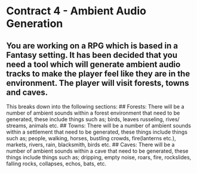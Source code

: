 # Contract 4 - Ambient Audio Generation

You are working on a RPG which is based in a Fantasy setting. It has been
decided that you need a tool which will generate ambient audio tracks to
make the player feel like they are in the environment. The player will visit forests,
towns and caves.
---
This breaks down into the following sections:
	## Forests:
		There will be a number of ambient sounds within a forest environment that need to be generated, these
		include things such as; birds, leaves russeling, rives/ streams, animals etc.
	## Towns:
		There will be a number of ambient sounds within a settlement that need to be generated, these things 
		include things such as; people, walking, horses, bustling crowds, fire(lanterns etc.), markets, rivers,
		rain, blacksmith, birds etc.
	## Caves:
		There will be a number of ambient sounds within a cave that need to be generated, these things include
		things such as; dripping, empty noise, roars, fire, rockslides, falling rocks, collapses, echos, bats,
		etc.

